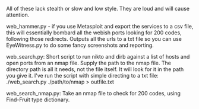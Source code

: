 All of these lack stealth or slow and low style. They are loud and will cause attention.

web_hammer.py - if you use Metasploit and export the services to a csv file, this will essentially bombard all the webish ports looking for 200 codes, following those redirects. Outputs all the urls to a txt file so you can use EyeWitness.py to do some fancy screenshots and reporting.

web_search.py: Short script to run nikto and dirb against a list of hosts and open ports from an nmap file.
  Supply the path to the nmap file. The directory path is all it needs, not the file itself. It will look for it in the path you give it. I've run the script with simple directing to a txt file: ./web_search.py ./path/to/nmap > outfile.txt

web_search_nmap.py: Take an nmap file to check for 200 codes, using Find-Fruit type dictionary.
